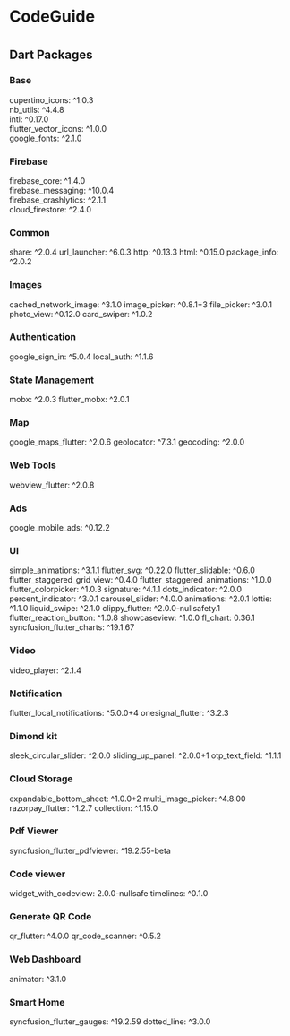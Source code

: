 <h1>CodeGuide<h1>
<h2>Dart Packages</h2>
<h3>Base</h3>
  cupertino_icons: ^1.0.3
  </br>nb_utils: ^4.4.8
  </br>intl: ^0.17.0
  </br>flutter_vector_icons: ^1.0.0
  </br>google_fonts: ^2.1.0

  <h3>Firebase</h3>
  firebase_core: ^1.4.0
  </br>firebase_messaging: ^10.0.4
  </br>firebase_crashlytics: ^2.1.1
  </br>cloud_firestore: ^2.4.0

  <h3>Common</h3>
  share: ^2.0.4
  url_launcher: ^6.0.3
  http: ^0.13.3
  html: ^0.15.0
  package_info: ^2.0.2

  <h3>Images</h3>
  cached_network_image: ^3.1.0
  image_picker: ^0.8.1+3
  file_picker: ^3.0.1
  photo_view: ^0.12.0
  card_swiper: ^1.0.2

  <h3>Authentication</h3>
  google_sign_in: ^5.0.4
  local_auth: ^1.1.6

  <h3>State Management</h3>
  mobx: ^2.0.3
  flutter_mobx: ^2.0.1

  <h3>Map</h3>
  google_maps_flutter: ^2.0.6
  geolocator: ^7.3.1
  geocoding: ^2.0.0

  <h3>Web Tools</h3>
  webview_flutter: ^2.0.8

  <h3>Ads</h3>
  google_mobile_ads: ^0.12.2

  <h3>UI</h3>
  simple_animations: ^3.1.1
  flutter_svg: ^0.22.0
  flutter_slidable: ^0.6.0
  flutter_staggered_grid_view: ^0.4.0
  flutter_staggered_animations: ^1.0.0
  flutter_colorpicker: ^1.0.3
  signature: ^4.1.1
  dots_indicator: ^2.0.0
  percent_indicator: ^3.0.1
  carousel_slider: ^4.0.0
  animations: ^2.0.1
  lottie: ^1.1.0
  liquid_swipe: ^2.1.0
  clippy_flutter: ^2.0.0-nullsafety.1
  flutter_reaction_button: ^1.0.8
  showcaseview: ^1.0.0
  fl_chart: 0.36.1
  syncfusion_flutter_charts: ^19.1.67

  <h3>Video</h3>
  video_player: ^2.1.4

  <h3>Notification</h3>
  flutter_local_notifications: ^5.0.0+4
  onesignal_flutter: ^3.2.3

  <h3>Dimond kit</h3>
  sleek_circular_slider: ^2.0.0
  sliding_up_panel: ^2.0.0+1
  otp_text_field: ^1.1.1

  <h3>Cloud Storage</h3>
  expandable_bottom_sheet: ^1.0.0+2
  multi_image_picker: ^4.8.00
  razorpay_flutter: ^1.2.7
  collection: ^1.15.0

  <h3>Pdf Viewer</h3>
  syncfusion_flutter_pdfviewer: ^19.2.55-beta

  <h3>Code viewer</h3>
  widget_with_codeview: 2.0.0-nullsafe
  timelines: ^0.1.0

  <h3>Generate QR Code</h3>
  qr_flutter: ^4.0.0
  qr_code_scanner: ^0.5.2

  <h3>Web Dashboard</h3>
  animator: ^3.1.0

  <h3>Smart Home</h3>
  syncfusion_flutter_gauges: ^19.2.59
  dotted_line: ^3.0.0
